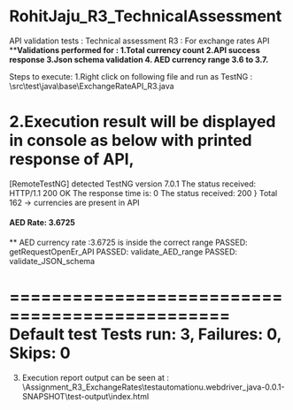 # RohitJaju_R3_TechnicalAssessment
API validation tests : Technical assessment R3 : For exchange rates API
****Validations performed for : 1.Total currency count 2.API success response 3.Json schema validation 4. AED currency range 3.6 to 3.7.**

Steps to execute:
1.Right click on following file and run as TestNG : \src\test\java\base\ExchangeRateAPI_R3.java

2.Execution result will be displayed in console as below with printed response of API,
 ==========================================================  
[RemoteTestNG] detected TestNG version 7.0.1
The status received: HTTP/1.1 200 OK
The response time is: 0
The status received: 200
}
Total 162 -> currencies are present in API
#### AED Rate: 3.6725
** AED currency rate :3.6725 is inside the correct range
PASSED: getRequestOpenEr_API
PASSED: validate_AED_range
PASSED: validate_JSON_schema

===============================================
    Default test
    Tests run: 3, Failures: 0, Skips: 0
============================================================

3. Execution report output can be seen at : \Assignment_R3_ExchangeRates\testautomationu.webdriver_java-0.0.1-SNAPSHOT\test-output\index.html

